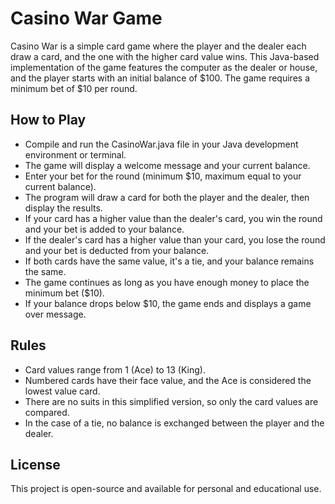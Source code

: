 # Casino War Game

Casino War is a simple card game where the player and the dealer each draw a card, and the one with the higher card value wins. This Java-based implementation of the game features the computer as the dealer or house, and the player starts with an initial balance of $100. The game requires a minimum bet of $10 per round.

## How to Play

- Compile and run the CasinoWar.java file in your Java development environment or terminal. 
- The game will display a welcome message and your current balance.
- Enter your bet for the round (minimum $10, maximum equal to your current balance).
- The program will draw a card for both the player and the dealer, then display the results.
- If your card has a higher value than the dealer's card, you win the round and your bet is added to your balance.
- If the dealer's card has a higher value than your card, you lose the round and your bet is deducted from your balance.
- If both cards have the same value, it's a tie, and your balance remains the same.
- The game continues as long as you have enough money to place the minimum bet ($10).
- If your balance drops below $10, the game ends and displays a game over message.

## Rules

- Card values range from 1 (Ace) to 13 (King). 
- Numbered cards have their face value, and the Ace is considered the lowest value card.
- There are no suits in this simplified version, so only the card values are compared.
- In the case of a tie, no balance is exchanged between the player and the dealer.

## License

This project is open-source and available for personal and educational use.
